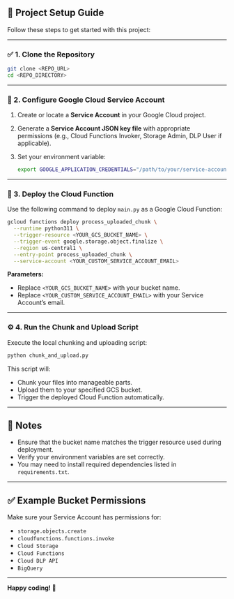 ## 📄 Project Setup Guide

Follow these steps to get started with this project:

---

### ✅ 1. Clone the Repository

```bash
git clone <REPO_URL>
cd <REPO_DIRECTORY>
```

---

### 🔑 2. Configure Google Cloud Service Account

1. Create or locate a **Service Account** in your Google Cloud project.
2. Generate a **Service Account JSON key file** with appropriate permissions (e.g., Cloud Functions Invoker, Storage Admin, DLP User if applicable).
3. Set your environment variable:

   ```bash
   export GOOGLE_APPLICATION_CREDENTIALS="/path/to/your/service-account-key.json"
   ```

---

### 🚀 3. Deploy the Cloud Function

Use the following command to deploy `main.py` as a Google Cloud Function:

```bash
gcloud functions deploy process_uploaded_chunk \
  --runtime python311 \
  --trigger-resource <YOUR_GCS_BUCKET_NAME> \
  --trigger-event google.storage.object.finalize \
  --region us-central1 \
  --entry-point process_uploaded_chunk \
  --service-account <YOUR_CUSTOM_SERVICE_ACCOUNT_EMAIL>
```

**Parameters:**

* Replace `<YOUR_GCS_BUCKET_NAME>` with your bucket name.
* Replace `<YOUR_CUSTOM_SERVICE_ACCOUNT_EMAIL>` with your Service Account’s email.

---

### ⚙️ 4. Run the Chunk and Upload Script

Execute the local chunking and uploading script:

```bash
python chunk_and_upload.py
```

This script will:

* Chunk your files into manageable parts.
* Upload them to your specified GCS bucket.
* Trigger the deployed Cloud Function automatically.

---

## 📌 Notes

* Ensure that the bucket name matches the trigger resource used during deployment.
* Verify your environment variables are set correctly.
* You may need to install required dependencies listed in `requirements.txt`.

---

## ✅ Example Bucket Permissions

Make sure your Service Account has permissions for:

* `storage.objects.create`
* `cloudfunctions.functions.invoke`
* `Cloud Storage`
* `Cloud Functions`
* `Cloud DLP API`
* `BigQuery`

---

**Happy coding! 🚀**
